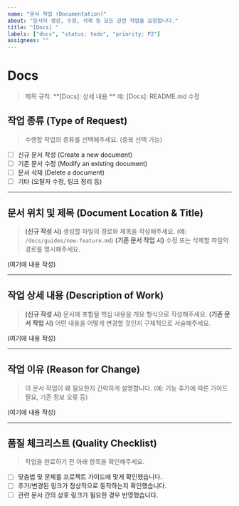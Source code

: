 ```yaml
---
name: "문서 작업 (Documentation)"
about: "문서의 생성, 수정, 삭제 등 모든 관련 작업을 요청합니다."
title: "[Docs] "
labels: ["docs", "status: todo", "priority: P2"]
assignees: ""
---
```


# Docs
> 제목 규칙: **[Docs]: 상세 내용 ** 예: [Docs]: README.md 수정

## 작업 종류 (Type of Request)
> 수행할 작업의 종류를 선택해주세요. (중복 선택 가능)
- [ ] 신규 문서 작성 (Create a new document)
- [ ] 기존 문서 수정 (Modify an existing document)
- [ ] 문서 삭제 (Delete a document)
- [ ] 기타 (오탈자 수정, 링크 정리 등)

---

## 문서 위치 및 제목 (Document Location & Title)
> **(신규 작성 시)** 생성할 파일의 경로와 제목을 작성해주세요. (예: `/docs/guides/new-feature.md`)
> **(기존 문서 작업 시)** 수정 또는 삭제할 파일의 경로를 명시해주세요.

(여기에 내용 작성)

---

## 작업 상세 내용 (Description of Work)
> **(신규 작성 시)** 문서에 포함될 핵심 내용을 개요 형식으로 작성해주세요.
> **(기존 문서 작업 시)** 어떤 내용을 어떻게 변경할 것인지 구체적으로 서술해주세요.

(여기에 내용 작성)

---

## 작업 이유 (Reason for Change)
> 이 문서 작업이 왜 필요한지 간략하게 설명합니다. (예: 기능 추가에 따른 가이드 필요, 기존 정보 오류 등)

(여기에 내용 작성)

---

## 품질 체크리스트 (Quality Checklist)
> 작업을 완료하기 전 아래 항목을 확인해주세요.
- [ ] 맞춤법 및 문체를 프로젝트 가이드에 맞게 확인했습니다.
- [ ] 추가/변경된 링크가 정상적으로 동작하는지 확인했습니다.
- [ ] 관련 문서 간의 상호 링크가 필요한 경우 반영했습니다.
